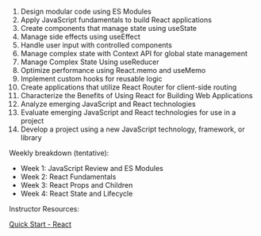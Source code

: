 
1. Design modular code using ES Modules
2. Apply JavaScript fundamentals to build React applications
3. Create components that manage state using useState
4. Manage side effects using useEffect
5. Handle user input with controlled components
6. Manage complex state with Context API for global state management
7. Manage Complex State Using useReducer
8. Optimize performance using React.memo and useMemo
9. Implement custom hooks for reusable logic
10. Create applications that utilize React Router for client-side routing
11. Characterize the Benefits of Using React for Building Web Applications
12. Analyze emerging JavaScript and React technologies
13. Evaluate emerging JavaScript and React technologies for use in a project
14. Develop a project using a new JavaScript technology, framework, or library



Weekly breakdown (tentative):

- Week 1: JavaScript Review and ES Modules
- Week 2: React Fundamentals
- Week 3: React Props and Children
- Week 4: React State and Lifecycle

Instructor Resources:

[Quick Start - React](https://react.dev/learn)